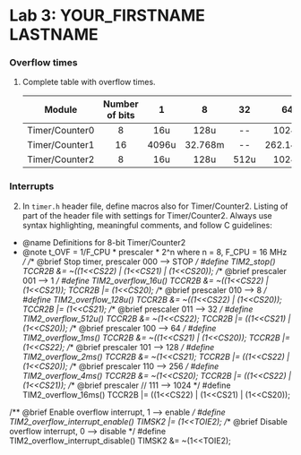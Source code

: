 # Lab 3: YOUR_FIRSTNAME LASTNAME

### Overflow times

1. Complete table with overflow times.

   | **Module** | **Number of bits** | **1** | **8** | **32** | **64** | **128** | **256** | **1024** |
   | :-: | :-: | :-: | :-: | :-: | :-: | :-: | :-: | :-: |
   | Timer/Counter0 | 8  | 16u | 128u | -- | 1024u | -- | 4.096m |16.384m |
   | Timer/Counter1 | 16 |   4096u  |  32.768m    | -- | 262.144m | -- | 1.048576 | 4.194304|
   | Timer/Counter2 | 8  |  16u   |  128u    |   512u | 1024u | 2.048m   | 4.096m | 16.384m |

### Interrupts

2. In `timer.h` header file, define macros also for Timer/Counter2. Listing of part of the header file with settings for Timer/Counter2. Always use syntax highlighting, meaningful comments, and follow C guidelines:

  
 * @name  Definitions for 8-bit Timer/Counter2
 * @note  t_OVF = 1/F_CPU * prescaler * 2^n where n = 8, F_CPU = 16 MHz
 */
/** @brief Stop timer, prescaler 000 --> STOP */
#define TIM2_stop()           TCCR2B &= ~((1<<CS22) | (1<<CS21) | (1<<CS20));
/** @brief  prescaler 001 --> 1 */
#define TIM2_overflow_16u()   TCCR2B &= ~((1<<CS22) | (1<<CS21)); TCCR2B |= (1<<CS20);
/** @brief prescaler 010 --> 8 */
#define TIM2_overflow_128u()  TCCR2B &= ~((1<<CS22) | (1<<CS20)); TCCR2B |= (1<<CS21);
/** @brief prescaler 011 --> 32 */
#define TIM2_overflow_512u() TCCR2B &= ~(1<<CS22); TCCR2B |= ((1<<CS21) | (1<<CS20));
/** @brief  prescaler 100 --> 64 */
#define TIM2_overflow_1ms() TCCR2B &= ~((1<<CS21) | (1<<CS20)); TCCR2B |= (1<<CS22);
/** @brief prescaler 101 --> 128 */
#define TIM2_overflow_2ms() TCCR2B &= ~(1<<CS21); TCCR2B |= ((1<<CS22) | (1<<CS20));
/** @brief prescaler 110 --> 256 */
#define TIM2_overflow_4ms()    TCCR2B &= ~(1<<CS20); TCCR2B |= ((1<<CS22) | (1<<CS21));
/** @brief prescaler // 111 --> 1024 */
#define TIM2_overflow_16ms()    TCCR2B |= ((1<<CS22) | (1<<CS21) | (1<<CS20));

/** @brief Enable overflow interrupt, 1 --> enable */
#define TIM2_overflow_interrupt_enable()  TIMSK2 |= (1<<TOIE2);
/** @brief Disable overflow interrupt, 0 --> disable */
#define TIM2_overflow_interrupt_disable() TIMSK2 &= ~(1<<TOIE2);
